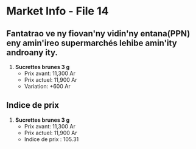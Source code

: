 # Market Info - File 14

## Fantatrao ve ny fiovan'ny vidin'ny entana(PPN) eny amin'ireo supermarchés lehibe amin'ity androany ity.

1. **Sucrettes brunes 3 g**
   - Prix avant: 11,300 Ar
   - Prix actuel: 11,900 Ar
   - Variation: +600 Ar



## Indice de prix

1. **Sucrettes brunes 3 g**
   - Prix avant: 11,300 Ar
   - Prix actuel: 11,900 Ar
   - Indice de prix : 105.31

